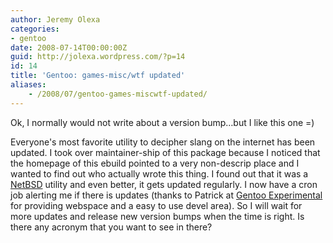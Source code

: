 ```yaml
---
author: Jeremy Olexa
categories:
- gentoo
date: 2008-07-14T00:00:00Z
guid: http://jolexa.wordpress.com/?p=14
id: 14
title: 'Gentoo: games-misc/wtf updated'
aliases:
    - /2008/07/gentoo-games-miscwtf-updated/
---
```


Ok, I normally would not write about a version bump&#8230;but I like this one =)

Everyone's most favorite utility to decipher slang on the internet has been updated. I took over maintainer-ship of this package because I noticed that the homepage of this ebuild pointed to a very non-descrip place and I wanted to find out who actually wrote this thing. I found out that it was a <a href="http://netbsd.org/" target="_blank">NetBSD</a> utility and even better, it gets updated regularly. I now have a cron job alerting me if there is updates (thanks to Patrick at [Gentoo Experimental][1] for providing webspace and a easy to use devel area). So I will wait for more updates and release new version bumps when the time is right. Is there any acronym that you want to see in there?

 [1]: http://gentooexperimental.org/